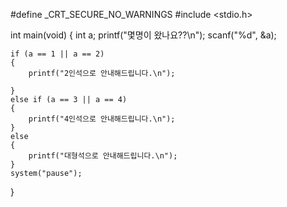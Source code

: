 #define _CRT_SECURE_NO_WARNINGS
#include <stdio.h>


int main(void)
{
	int a;
	printf("몇명이 왔나요??\n");
	scanf("%d", &a);

	if (a == 1 || a == 2)
	{
		printf("2인석으로 안내해드립니다.\n");

	}
	else if (a == 3 || a == 4)
	{
		printf("4인석으로 안내해드립니다.\n");
	}
	else 
	{
		printf("대형석으로 안내해드립니다.\n");
	}
	system("pause");
}
